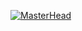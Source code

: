 [![MasterHead](https://unsplash.com/fr/photos/mur-de-briques-rouges-avec-vivre-travailler-creer-citer-QL0FAxaq2z0)](https://Bachir-Alex.io)
    
